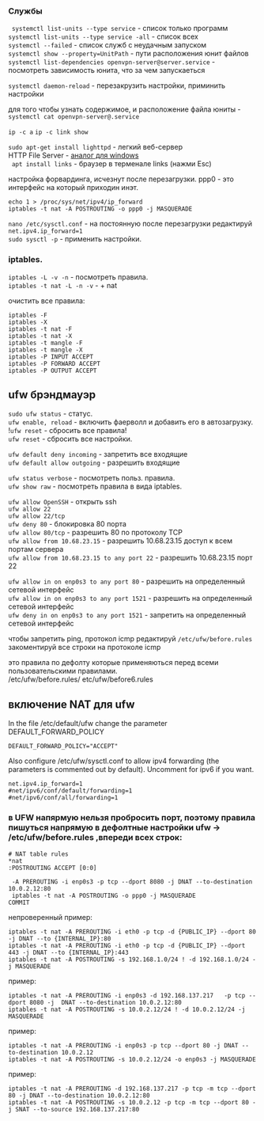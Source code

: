 
### Службы

` systemctl list-units --type service` - список только программ   
` systemctl list-units --type service -all ` - список всех  
` systemctl --failed ` - список служб с неудачным запуском  
` systemctl show --property=UnitPath ` - пути расположения юнит файлов    
` systemctl list-dependencies openvpn-server@server.service ` - посмотреть зависимость юнита, что за чем запускаеться   

` systemctl daemon-reload ` - перезакрузить настройки, приминить настройки   

для того чтобы узнать содержимое, и расположение файла юниты - ` systemctl cat openvpn-server@.service `    






` ip -c a `  ` ip -c link show ` 

`sudo apt-get install lighttpd` -  легкий веб-сервер  
 HTTP File Server - [аналог для windows](http://www.rejetto.com/hfs/?f=dl)  
 ` apt install links` - браузер в терменале links (нажми Esc)    
  
  
  настройка форвардинга, исчезнут после перезагрузки. ppp0 - это интерфейс на который приходин инэт.  
  ```
  echo 1 > /proc/sys/net/ipv4/ip_forward  
  iptables -t nat -A POSTROUTING -o ppp0 -j MASQUERADE 
  ```
  ` nano /etc/sysctl.conf ` - на постоянную после перезагрузки редактируй  
  ` net.ipv4.ip_forward=1 `  
  ` sudo sysctl -p `  - применить настройки.
  
  
  ### iptables.
  
  ` iptables -L -v -n ` - посмотреть правила.  
  ` iptables -t nat -L -n -v ` - + nat
  
  очистить все правила:  
  ```
iptables -F
iptables -X
iptables -t nat -F
iptables -t nat -X
iptables -t mangle -F
iptables -t mangle -X
iptables -P INPUT ACCEPT
iptables -P FORWARD ACCEPT
iptables -P OUTPUT ACCEPT
```


## ufw брэндмауэр


`sudo ufw status` - статус.  
`ufw enable, reload` - включить фаерволл и добавить его в автозагрузку.
!`ufw reset` - сбросить все правила!   
`ufw reset` - сбросить все настройки.  


`ufw default deny incoming` - запретить все входящие  
`ufw default allow outgoing` - разрешить входящие  

`ufw status verbose` - посмотреть польз. правила.   
`ufw show raw` - посмотреть правила в вида iptables.  


`ufw allow OpenSSH` - открыть ssh  
`ufw allow 22`  
`ufw allow 22/tcp`   
`ufw deny 80` - блокировка 80 порта   
`ufw allow 80/tcp` - разрешить 80 по протоколу TCP   
`ufw allow from 10.68.23.15` - разрешить 10.68.23.15 доступ к всем портам сервера   
`ufw allow from 10.68.23.15 to any port 22` - разрешить 10.68.23.15 порт 22   

`ufw allow in on enp0s3 to any port 80` - разрешить на определенный сетевой интерфейс  
`ufw allow in on enp0s3 to any port 1521` - разрешить на определенный сетевой интерфейс   
`ufw deny in on enp0s3 to any port 1521`  - запретить на определенный сетевой интерфейс       

чтобы запретить ping, протокол icmp редактируй `/etc/ufw/before.rules`  
закоментируй все строки на протоколе icmp 

это правила по дефолту которые применяються перед всеми пользовательскими правилами.  
/etc/ufw/before.rules/  etc/ufw/before6.rules  
    




 

## включение NAT для ufw

In the file /etc/default/ufw change the parameter DEFAULT_FORWARD_POLICY  

```
DEFAULT_FORWARD_POLICY="ACCEPT"   
```

Also configure /etc/ufw/sysctl.conf to allow ipv4 forwarding (the parameters is commented out by default). Uncomment for ipv6 if you want.  

```
net.ipv4.ip_forward=1  
#net/ipv6/conf/default/forwarding=1  
#net/ipv6/conf/all/forwarding=1  
```
### в UFW напярмую нельзя пробросить порт, поэтому правила пишуться напрямую в дефолтные настройки ufw -> /etc/ufw/before.rules ,впереди всех строк:
```
# NAT table rules
*nat
:POSTROUTING ACCEPT [0:0]

 -A PREROUTING -i enp0s3 -p tcp --dport 8080 -j DNAT --to-destination 10.0.2.12:80 
 iptables -t nat -A POSTROUTING -o ppp0 -j MASQUERADE
COMMIT
```

непроверенный пример:  
```
iptables -t nat -A PREROUTING -i eth0 -p tcp -d {PUBLIC_IP} --dport 80 -j DNAT --to {INTERNAL_IP}:80  
iptables -t nat -A PREROUTING -i eth0 -p tcp -d {PUBLIC_IP} --dport 443 -j DNAT --to {INTERNAL_IP}:443  
iptables -t nat -A POSTROUTING -s 192.168.1.0/24 ! -d 192.168.1.0/24 -j MASQUERADE  
```
пример:
```  
iptables -t nat -A PREROUTING -i enp0s3 -d 192.168.137.217   -p tcp --dport 8080 -j  DNAT --to-destination 10.0.2.12:80
iptables -t nat -A POSTROUTING -s 10.0.2.12/24 ! -d 10.0.2.12/24 -j MASQUERADE
```
пример:
```
iptables -t nat -A PREROUTING -i enp0s3 -p tcp --dport 80 -j DNAT --to-destination 10.0.2.12  
iptables -t nat -A POSTROUTING -s 10.0.2.12/24 -o enp0s3 -j MASQUERADE
```
пример:
```
iptables -t nat -A PREROUTING -d 192.168.137.217 -p tcp -m tcp --dport 80 -j DNAT --to-destination 10.0.2.12:80
iptables -t nat -A POSTROUTING -s 10.0.2.12 -p tcp -m tcp --dport 80 -j SNAT --to-source 192.168.137.217:80
```



  